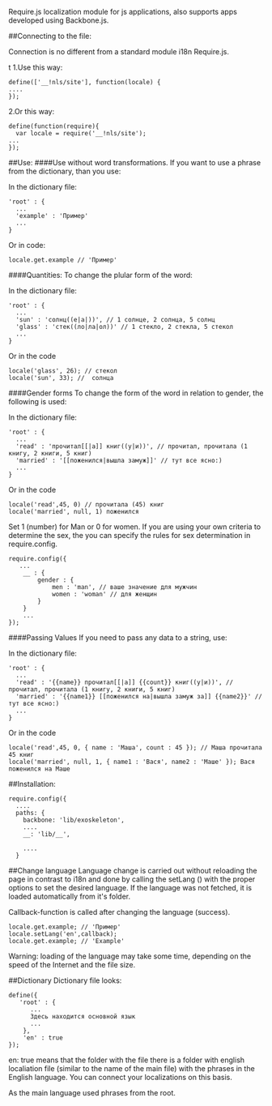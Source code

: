 Require.js localization module for js applications, also supports apps developed using Backbone.js.

##Connecting to the file: 

Connection is no different from a standard module i18n Require.js.

t
1.Use this way:

    define(['__!nls/site'], function(locale) {
    ....
    });

2.Or this way:

    define(function(require){
      var locale = require('__!nls/site');
    ...
    });

##Use:
####Use without word transformations. 
If you want to use a phrase from the dictionary, than you use: 

In the dictionary file:

    'root' : {
      ...
      'example' : 'Пример'
      ...
    }

Or in code:

    locale.get.example // 'Пример'

####Quantities:
To change the plular form of the word: 

In the dictionary file:

    'root' : {
      ...
      'sun' : 'солнц((е|а|))', // 1 солнце, 2 солнца, 5 солнц
      'glass' : 'стек((ло|ла|ол))' // 1 стекло, 2 стекла, 5 стекол
      ...
    }

Or in the code

    locale('glass', 26); // стекол
    locale('sun', 33); //  солнца

####Gender forms
To change the form of the word in relation to gender, the following is used: 

In the dictionary file:

    'root' : {
      ...
      'read' : 'прочитал[[|а]] книг((у|и))', // прочитал, прочитала (1 книгу, 2 книги, 5 книг)
      'married' : '[[поженился|вышла замуж]]' // тут все ясно:) 
      ...
    }

Or in the code

    locale('read',45, 0) // прочитала (45) книг
    locale('married', null, 1) поженился

Set 1 (number) for Man or 0 for women. If you are using your own criteria to determine the sex, the you can specify the rules for sex determination in require.config.

    require.config({
       ...
        __ : {
            gender : {
                men : 'man', // ваше значение для мужчин
                women : 'woman' // для женщин
            }
        }
        ...
    });

####Passing Values 
If you need to pass any data to a string, use: 

In the dictionary file:

    'root' : {
      ...
      'read' : '{{name}} прочитал[[|а]] {{count}} книг((у|и))', // прочитал, прочитала (1 книгу, 2 книги, 5 книг)
      'married' : '{{name1}} [[поженился на|вышла замуж за]] {{name2}}' // тут все ясно:) 
      ...
    }

Or in the code

    locale('read',45, 0, { name : 'Маша', count : 45 }); // Маша прочитала 45 книг
    locale('married', null, 1, { name1 : 'Вася', name2 : 'Маше' }); Вася поженился на Маше

##Installation:

    require.config({
      ....
      paths: {
        backbone: 'lib/exoskeleton',
        ....
        __: 'lib/__',

        ....
      }


##Change language 
Language change is carried out without reloading the page in contrast to i18n and done by calling the setLang () with the proper options to set the desired language. If the language was not fetched, it is loaded automatically from it's folder. 

Callback-function is called after changing the language (success).

    locale.get.example; // 'Пример'
    locale.setLang('en',callback); 
    locale.get.example; // 'Example'
    
Warning: loading of the language may take some time, depending on the speed of the Internet and the file size.

##Dictionary
Dictionary file looks:

    define({
       'root' : {
          ...
          Здесь находится основной язык
          ...
        },
        'en' : true
    });

en: true means that the folder with the file there is a folder with english localiation file (similar to the name of the main file) with the phrases in the English language. You can connect your localizations on this basis. 

As the main language used phrases from the root.

